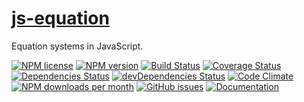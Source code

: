 [js-equation](http://aureooms.github.io/js-equation)
==

Equation systems in JavaScript.

[![NPM license](http://img.shields.io/npm/l/@aureooms/js-equation.svg?style=flat)](https://raw.githubusercontent.com/aureooms/js-equation/master/LICENSE)
[![NPM version](http://img.shields.io/npm/v/@aureooms/js-equation.svg?style=flat)](https://www.npmjs.org/package/@aureooms/js-equation)
[![Build Status](http://img.shields.io/travis/aureooms/js-equation.svg?style=flat)](https://travis-ci.org/aureooms/js-equation)
[![Coverage Status](http://img.shields.io/coveralls/aureooms/js-equation.svg?style=flat)](https://coveralls.io/r/aureooms/js-equation)
[![Dependencies Status](http://img.shields.io/david/aureooms/js-equation.svg?style=flat)](https://david-dm.org/aureooms/js-equation#info=dependencies)
[![devDependencies Status](http://img.shields.io/david/dev/aureooms/js-equation.svg?style=flat)](https://david-dm.org/aureooms/js-equation#info=devDependencies)
[![Code Climate](http://img.shields.io/codeclimate/github/aureooms/js-equation.svg?style=flat)](https://codeclimate.com/github/aureooms/js-equation)
[![NPM downloads per month](http://img.shields.io/npm/dm/@aureooms/js-equation.svg?style=flat)](https://www.npmjs.org/package/@aureooms/js-equation)
[![GitHub issues](http://img.shields.io/github/issues/aureooms/js-equation.svg?style=flat)](https://github.com/aureooms/js-equation/issues)
[![Documentation](https://aureooms.github.io/js-equation/badge.svg)](https://aureooms.github.io/js-equation/source.html)
